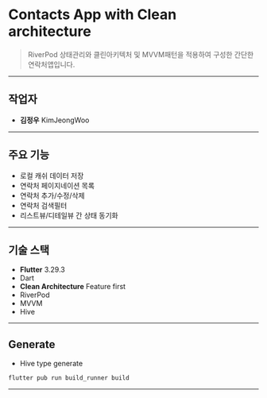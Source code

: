 # Contacts App with Clean architecture

> RiverPod 상태관리와 클린아키텍처 및 MVVM패턴을 적용하여 구성한 간단한 연락처앱입니다.

---

## 작업자

- **김정우** KimJeongWoo

---

## 주요 기능

- 로컬 캐쉬 데이터 저장
- 연락처 페이지네이션 목록
- 연락처 추가/수정/삭제
- 연락처 검색필터
- 리스트뷰/디테일뷰 간 상태 동기화

---

## 기술 스택

- **Flutter** 3.29.3
- Dart
- **Clean Architecture** Feature first
- RiverPod
- MVVM
- Hive

---

## Generate

- Hive type generate
```bash
flutter pub run build_runner build
```

---

